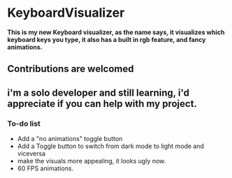 # KeyboardVisualizer

**This is my new Keyboard visualizer, as the name says, it visualizes which keyboard keys you type, it also has a built in rgb feature, and fancy animations.**



## Contributions are welcomed

i'm a solo developer and still learning, i'd appreciate if you can help with my project.
--------------------------------------------------------------------------------------------

### To-do list

- Add a "no animations" toggle button
-  Add a Toggle button to switch from dark mode to light mode and viceversa
- make the visuals more appealing, it looks ugly now.
- 60 FPS animations.
